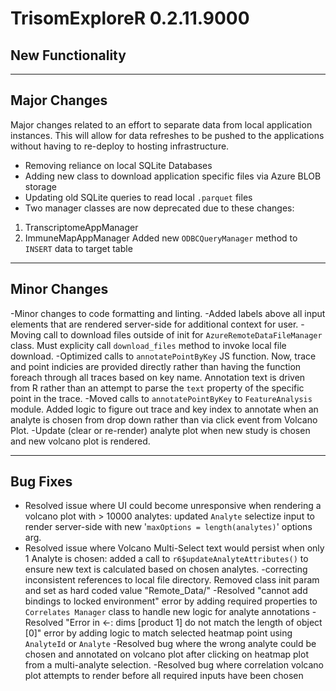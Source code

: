 # TrisomExploreR 0.2.11.9000

## New Functionality 

***
## Major Changes 
Major changes related to an effort to separate data from local application instances. This will allow for data refreshes to be pushed to the applications without having to re-deploy to hosting infrastructure. 
- Removing reliance on local SQLite Databases 
- Adding new class to download application specific files via Azure BLOB storage
- Updating old SQLite queries to read local `.parquet` files 
- Two manager classes are now deprecated due to these changes: 
1. TranscriptomeAppManager
2. ImmuneMapAppManager
Added new `ODBCQueryManager` method to `INSERT` data to target table

***
## Minor Changes
-Minor changes to code formatting and linting.
-Added labels above all input elements that are rendered server-side for additional context for user. 
-Moving call to download files outside of init for `AzureRemoteDataFileManager` class. Must explicity call `download_files` method to invoke local file download. 
-Optimized calls to `annotatePointByKey` JS function. Now, trace and point indicies are provided directly rather than having the function foreach through all traces based on key name. Annotation text is driven from R rather than an attempt to parse the `text` property of the specific point in the trace. 
-Moved calls to `annotatePointByKey` to `FeatureAnalysis` module. Added logic to figure out trace and key index to annotate when an analyte is chosen from drop down rather than via click event from Volcano Plot.
-Update (clear or re-render) analyte plot when new study is chosen and new volcano plot is rendered. 

***
## Bug Fixes 
- Resolved issue where UI could become unresponsive when rendering a volcano plot with > 10000 analytes: updated `Analyte` selectize input to render server-side with new '`maxOptions = length(analytes)`' options arg. 
- Resolved issue where Volcano Multi-Select text would persist when only 1 Analyte is chosen: added a call to `r6$updateAnalyteAttributes()` to ensure new text is calculated based on chosen analytes.
-correcting inconsistent references to local file directory. Removed class init param and set as hard coded value "Remote_Data/"
-Resolved "cannot add bindings to locked environment" error by adding required properties to `Correlates Manager` class to handle new logic for analyte annotations
-Resolved "Error in <-: dims [product 1] do not match the length of object [0]" error by adding logic to match selected heatmap point using `AnalyteId` or `Analyte`
-Resolved bug where the wrong analyte could be chosen and annotated on volcano plot after clicking on heatmap plot from a multi-analyte selection.
-Resolved bug where correlation volcano plot attempts to render before all required inputs have been chosen
